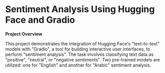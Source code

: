 # Sentiment Analysis Using Hugging Face and Gradio
**Project Overview**

This project demonstrates the integration of Hugging Face's "text-to-text" models with "Gradio", a tool
for building interactive user interfaces, to perform "sentiment analysis". The task involves classifying
text data as "positive", "neutral", or "negative sentiments". Two pre-trained models are utilized: one for
"English" and another for "Arabic" sentiment analysis.
